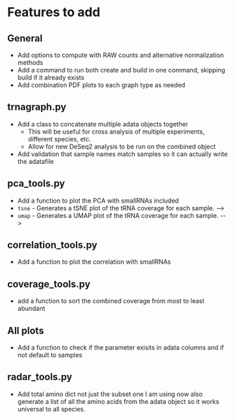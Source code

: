 # Features to add

## General

* Add options to compute with RAW counts and alternative normalization methods
* Add a command to run both create and build in one command, skipping build if it already exists
* Add combination PDF plots to each graph type as needed

## trnagraph.py

* Add a class to concatenate multiple adata objects together
  * This will be useful for cross analysis of multiple experiments, different species, etc.
  * Allow for new DeSeq2 analysis to be run on the combined object
* Add validation that sample names match samples so it can actually write the adatafile

## pca_tools.py

* Add a function to plot the PCA with smallRNAs included
* `tsne` - Generates a tSNE plot of the tRNA coverage for each sample. -->
* `umap` - Generates a UMAP plot of the tRNA coverage for each sample. -->

## correlation_tools.py

* Add a function to plot the correlation with smallRNAs

## coverage_tools.py

* add a function to sort the combined coverage from most to least abundant

## All plots

* Add a function to check if the parameter exisits in adata columns and if not default to samples

## radar_tools.py

* Add total amino dict not just the subset one I am using now also generate a list of all the amino acids from the adata object so it works universal to all species.
